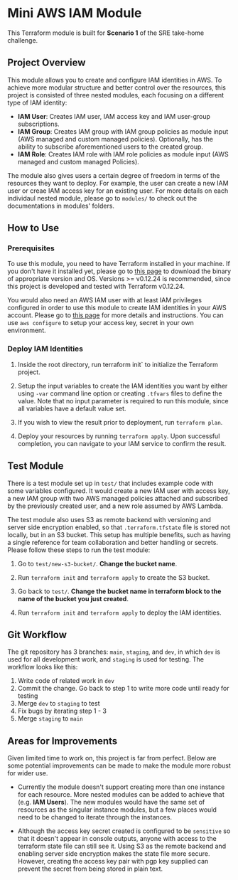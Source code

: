 # Mini AWS IAM Module

This Terraform module is built for **Scenario 1** of the SRE take-home challenge.

## Project Overview

This module allows you to create and configure IAM identities in AWS. To achieve more modular structure and better control over the resources, this project is consisted of three nested modules, each focusing on a different type of IAM identity:

- **IAM User**: Creates IAM user, IAM access key and IAM user-group subscriptions.
- **IAM Group**: Creates IAM group with IAM group policies as module input (AWS managed and custom managed policies). Optionally, has the ability to subscribe aforementioned users to the created group.
- **IAM Role**: Creates IAM role with IAM role policies as module input (AWS managed and custom managed Policies).

The module also gives users a certain degree of freedom in terms of the resources they want to deploy. For example, the user can create a new IAM user or creae IAM access key for an existing user. For more details on each individaul nested module, please go to `modules/` to check out the documentations in modules' folders.

## How to Use

### Prerequisites

To use this module, you need to have Terraform installed in your machine. If you don't have it installed yet, please go to [this page](https://releases.hashicorp.com/terraform/) to download the binary of appropriate version and OS. Versions >= v0.12.24 is recommended, since this project is developed and tested with Terraform v0.12.24.

You would also need an AWS IAM user with at least IAM privileges configured in order to use this module to create IAM identities in your AWS account. Please go to [this page](https://docs.aws.amazon.com/IAM/latest/UserGuide/getting-set-up.html) for more details and instructions. You can use `aws configure` to setup your access key, secret in your own environment.

### Deploy IAM Identities

1. Inside the root directory, run terraform init` to initialize the Terraform project.

2. Setup the input variables to create the IAM identities you want by either using `-var` command line option or creating `.tfvars` files to define the value. Note that no input parameter is required to run this module, since all variables have a default value set.

3. If you wish to view the result prior to deployment, run `terraform plan`.

4. Deploy your resources by running `terraform apply`. Upon successful completion, you can navigate to your IAM service to confirm the result.

## Test Module

There is a test module set up in `test/` that includes example code with some variables configured. It would create a new IAM user with access key, a new IAM group with two AWS managed policies attached and subscribed by the previously created user, and a new role assumed by AWS Lambda.

The test module also uses S3 as remote backend with versioning and server side encryption enabled, so that `.terraform.tfstate` file is stored not locally, but in an S3 bucket. This setup has multiple benefits, such as having a single reference for team collaboration and better handling or secrets. Please follow these steps to run the test module:

1. Go to `test/new-s3-bucket/`. **Change the bucket name**.

2. Run `terraform init` and `terraform apply` to create the S3 bucket.

3. Go back to `test/`. **Change the bucket name in terraform block to the name of the bucket you just created**.

4. Run `terraform init` and `terraform apply` to deploy the IAM identities.

## Git Workflow

The git repository has 3 branches: `main`, `staging`, and `dev`, in which `dev` is used for all development work, and `staging` is used for testing. The workflow looks like this:

1. Write code of related work in `dev`
2. Commit the change. Go back to step 1 to write more code until ready for testing
3. Merge `dev` to `staging` to test
4. Fix bugs by iterating step 1 - 3
5. Merge `staging` to `main`

## Areas for Improvements

Given limited time to work on, this project is far from perfect. Below are some potential improvements can be made to make the module more robust for wider use.

- Currently the module doesn't support creating more than one instance for each resource. More nested modules can be added to achieve that (e.g. **IAM Users**). The new modules would have the same set of resources as the singular instance modules, but a few places would need to be changed to iterate through the instances.

- Although the access key secret created is configured to be `sensitive` so that it doesn't appear in console outputs, anyone with access to the terraform state file can still see it. Using S3 as the remote backend and enabling server side encryption makes the state file more secure. However, creating the access key pair with pgp key supplied can prevent the secret from being stored in plain text.